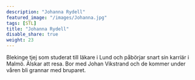 ```yaml
---
description: "Johanna Rydell"
featured_image: "/images/Johanna.jpg"
tags: [STL]
title: "Johanna Rydell"
disable_share: true
weight: 23
---
```

Blekinge tjej som studerat till läkare i Lund och påbörjar snart sin karriär i Malmö. Älskar att resa. Bor med Johan Vikstrand och de kommer under våren bli grannar med bruparet.